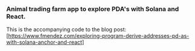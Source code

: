 ### Animal trading farm app to explore PDA's with Solana and React.

This is the accompanying code to the blog post: [https://www.fmendez.com/exploring-program-derive-addresses-pd-as-with-solana-anchor-and-react]
